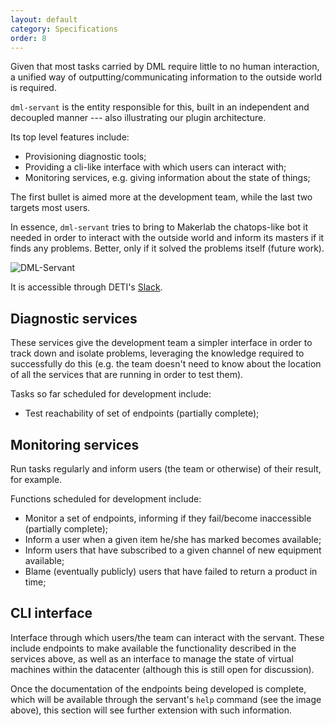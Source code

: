 ```yaml
---
layout: default
category: Specifications
order: 8
---
```


Given that most tasks carried by DML require little to no human interaction, a
unified way of outputting/communicating information to the outside world is
required.

`dml-servant` is the entity responsible for this, built in an independent and
decoupled manner --- also illustrating our plugin architecture.

Its top level features include:
* Provisioning diagnostic tools;
* Providing a cli-like interface with which users can interact with;
* Monitoring services, e.g. giving information about the state of things;

The first bullet is aimed more at the development team, while the last two
targets most users.

In essence, `dml-servant` tries to bring to Makerlab the chatops-like bot it
needed in order to interact with the outside world and inform its masters if
it finds any problems. Better, only if it solved the problems itself (future
work).

![DML-Servant](https://firebasestorage.googleapis.com/v0/b/makerlab-b9b8c.appspot.com/o/DML-Servant.png?alt=media&token=610bac92-12b6-4224-a673-1db53ddc6d06)

It is accessible through DETI's [Slack](https://detiuaveiro.slack.com/messages/@dml-servant/).

## Diagnostic services

These services give the development team a simpler interface in order to track
down and isolate problems, leveraging the knowledge required to successfully
do this (e.g. the team doesn't need to know about the location of all the
services that are running in order to test them).

Tasks so far scheduled for development include:
* Test reachability of set of endpoints (partially complete);

## Monitoring services

Run tasks regularly and inform users (the team or otherwise) of their result,
for example.

Functions scheduled for development include:
* Monitor a set of endpoints, informing if they fail/become inaccessible
  (partially complete);
* Inform a user when a given item he/she has marked becomes available;
* Inform users that have subscribed to a given channel of new equipment
  available;
* Blame (eventually publicly) users that have failed to return a product in
  time;

## CLI interface

Interface through which users/the team can interact with the servant. These
include endpoints to make available the functionality described in the
services above, as well as an interface to manage the state of virtual
machines within the datacenter (although this is still open for discussion).

Once the documentation of the endpoints being developed is complete, which
will be available through the servant's `help` command (see the image above),
this section will see further extension with such information.
